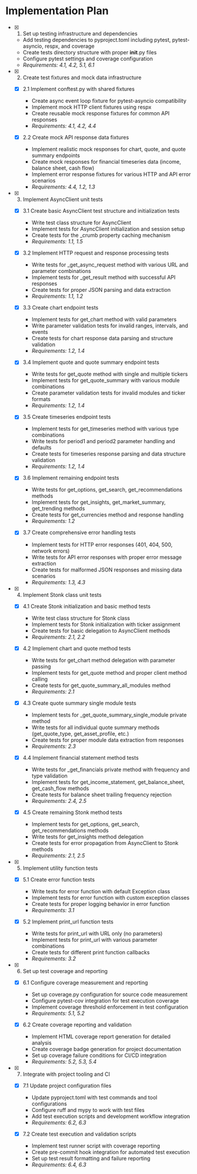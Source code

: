 # Implementation Plan

- [x] 1. Set up testing infrastructure and dependencies
  - Add testing dependencies to pyproject.toml including pytest, pytest-asyncio, respx, and coverage
  - Create tests directory structure with proper __init__.py files
  - Configure pytest settings and coverage configuration
  - _Requirements: 4.1, 4.2, 5.1, 6.1_

- [x] 2. Create test fixtures and mock data infrastructure
  - [x] 2.1 Implement conftest.py with shared fixtures
    - Create async event loop fixture for pytest-asyncio compatibility
    - Implement mock HTTP client fixtures using respx
    - Create reusable mock response fixtures for common API responses
    - _Requirements: 4.1, 4.2, 4.4_

  - [x] 2.2 Create mock API response data fixtures
    - Implement realistic mock responses for chart, quote, and quote summary endpoints
    - Create mock responses for financial timeseries data (income, balance sheet, cash flow)
    - Implement error response fixtures for various HTTP and API error scenarios
    - _Requirements: 4.4, 1.2, 1.3_

- [x] 3. Implement AsyncClient unit tests
  - [x] 3.1 Create basic AsyncClient test structure and initialization tests
    - Write test class structure for AsyncClient
    - Implement tests for AsyncClient initialization and session setup
    - Create tests for the _crumb property caching mechanism
    - _Requirements: 1.1, 1.5_

  - [x] 3.2 Implement HTTP request and response processing tests
    - Write tests for _get_async_request method with various URL and parameter combinations
    - Implement tests for _get_result method with successful API responses
    - Create tests for proper JSON parsing and data extraction
    - _Requirements: 1.1, 1.2_

  - [x] 3.3 Create chart endpoint tests
    - Implement tests for get_chart method with valid parameters
    - Write parameter validation tests for invalid ranges, intervals, and events
    - Create tests for chart response data parsing and structure validation
    - _Requirements: 1.2, 1.4_

  - [x] 3.4 Implement quote and quote summary endpoint tests
    - Write tests for get_quote method with single and multiple tickers
    - Implement tests for get_quote_summary with various module combinations
    - Create parameter validation tests for invalid modules and ticker formats
    - _Requirements: 1.2, 1.4_

  - [x] 3.5 Create timeseries endpoint tests
    - Implement tests for get_timeseries method with various type combinations
    - Write tests for period1 and period2 parameter handling and defaults
    - Create tests for timeseries response parsing and data structure validation
    - _Requirements: 1.2, 1.4_

  - [x] 3.6 Implement remaining endpoint tests
    - Write tests for get_options, get_search, get_recommendations methods
    - Implement tests for get_insights, get_market_summary, get_trending methods
    - Create tests for get_currencies method and response handling
    - _Requirements: 1.2_

  - [x] 3.7 Create comprehensive error handling tests
    - Implement tests for HTTP error responses (401, 404, 500, network errors)
    - Write tests for API error responses with proper error message extraction
    - Create tests for malformed JSON responses and missing data scenarios
    - _Requirements: 1.3, 4.3_

- [x] 4. Implement Stonk class unit tests
  - [x] 4.1 Create Stonk initialization and basic method tests
    - Write test class structure for Stonk class
    - Implement tests for Stonk initialization with ticker assignment
    - Create tests for basic delegation to AsyncClient methods
    - _Requirements: 2.1, 2.2_

  - [x] 4.2 Implement chart and quote method tests
    - Write tests for get_chart method delegation with parameter passing
    - Implement tests for get_quote method and proper client method calling
    - Create tests for get_quote_summary_all_modules method
    - _Requirements: 2.1_

  - [x] 4.3 Create quote summary single module tests
    - Implement tests for _get_quote_summary_single_module private method
    - Write tests for all individual quote summary methods (get_quote_type, get_asset_profile, etc.)
    - Create tests for proper module data extraction from responses
    - _Requirements: 2.3_

  - [x] 4.4 Implement financial statement method tests
    - Write tests for _get_financials private method with frequency and type validation
    - Implement tests for get_income_statement, get_balance_sheet, get_cash_flow methods
    - Create tests for balance sheet trailing frequency rejection
    - _Requirements: 2.4, 2.5_

  - [x] 4.5 Create remaining Stonk method tests
    - Implement tests for get_options, get_search, get_recommendations methods
    - Write tests for get_insights method delegation
    - Create tests for error propagation from AsyncClient to Stonk methods
    - _Requirements: 2.1, 2.5_

- [x] 5. Implement utility function tests
  - [x] 5.1 Create error function tests
    - Write tests for error function with default Exception class
    - Implement tests for error function with custom exception classes
    - Create tests for proper logging behavior in error function
    - _Requirements: 3.1_

  - [x] 5.2 Implement print_url function tests
    - Write tests for print_url with URL only (no parameters)
    - Implement tests for print_url with various parameter combinations
    - Create tests for different print function callbacks
    - _Requirements: 3.2_

- [x] 6. Set up test coverage and reporting
  - [x] 6.1 Configure coverage measurement and reporting
    - Set up coverage.py configuration for source code measurement
    - Configure pytest-cov integration for test execution coverage
    - Implement coverage threshold enforcement in test configuration
    - _Requirements: 5.1, 5.2_

  - [x] 6.2 Create coverage reporting and validation
    - Implement HTML coverage report generation for detailed analysis
    - Create coverage badge generation for project documentation
    - Set up coverage failure conditions for CI/CD integration
    - _Requirements: 5.2, 5.3, 5.4_

- [x] 7. Integrate with project tooling and CI
  - [x] 7.1 Update project configuration files
    - Update pyproject.toml with test commands and tool configurations
    - Configure ruff and mypy to work with test files
    - Add test execution scripts and development workflow integration
    - _Requirements: 6.2, 6.3_

  - [x] 7.2 Create test execution and validation scripts
    - Implement test runner script with coverage reporting
    - Create pre-commit hook integration for automated test execution
    - Set up test result formatting and failure reporting
    - _Requirements: 6.4, 6.3_